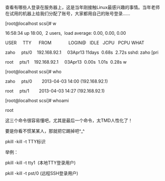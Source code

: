 查看有哪些人登录在服务器上，这是当年刚接触Linux最感兴趣的事情。当年老师在试用的机器上给我们分配了账号，大家都用自己的账号登录……



[root@localhost scsi]# w

16:58:34 up 18:00,  2 users,  load average: 0.00, 0.00, 0.00

USER     TTY      FROM              LOGIN@   IDLE   JCPU   PCPU WHAT

zaho     pts/0    192.168.92.1     03Apr13 11days  0.68s  2.72s sshd: zaho [pri



root     pts/1    192.168.92.1     03Apr13  0.00s  1.01s  0.28s w

[root@localhost scsi]# who

zaho     pts/0        2013-04-03 14:00 (192.168.92.1)

root     pts/1        2013-04-03 14:27 (192.168.92.1)



[root@localhost scsi]# whoami

root



这三个命令很容易懂吧，尤其是最后一个命令，太TMD人性化了！





要是你看不惯某某人，那就把它踢掉吧^_^

pkill -kill -t TTY标识

举例：

pkill -kill -t tty1  (本地TTY登录用户)

pkill -kill -t pst/0 (远程SSH登录用户)